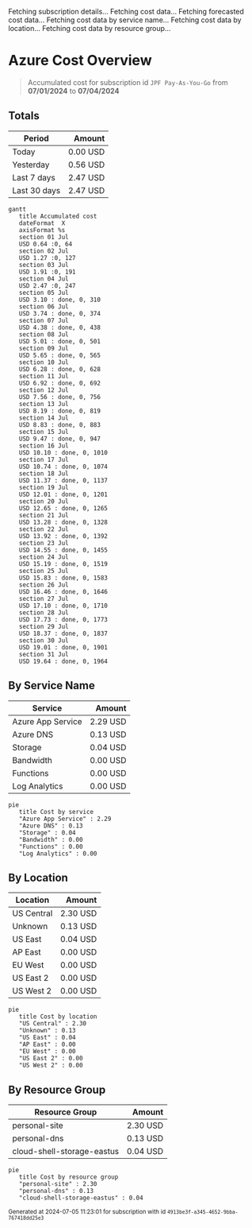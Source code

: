 Fetching subscription details...
Fetching cost data...
Fetching forecasted cost data...
Fetching cost data by service name...
Fetching cost data by location...
Fetching cost data by resource group...
# Azure Cost Overview

> Accumulated cost for subscription id `JPF Pay-As-You-Go` from **07/01/2024** to **07/04/2024**

## Totals

|Period|Amount|
|---|---:|
|Today|0.00 USD|
|Yesterday|0.56 USD|
|Last 7 days|2.47 USD|
|Last 30 days|2.47 USD|

```mermaid
gantt
   title Accumulated cost
   dateFormat  X
   axisFormat %s
   section 01 Jul
   USD 0.64 :0, 64
   section 02 Jul
   USD 1.27 :0, 127
   section 03 Jul
   USD 1.91 :0, 191
   section 04 Jul
   USD 2.47 :0, 247
   section 05 Jul
   USD 3.10 : done, 0, 310
   section 06 Jul
   USD 3.74 : done, 0, 374
   section 07 Jul
   USD 4.38 : done, 0, 438
   section 08 Jul
   USD 5.01 : done, 0, 501
   section 09 Jul
   USD 5.65 : done, 0, 565
   section 10 Jul
   USD 6.28 : done, 0, 628
   section 11 Jul
   USD 6.92 : done, 0, 692
   section 12 Jul
   USD 7.56 : done, 0, 756
   section 13 Jul
   USD 8.19 : done, 0, 819
   section 14 Jul
   USD 8.83 : done, 0, 883
   section 15 Jul
   USD 9.47 : done, 0, 947
   section 16 Jul
   USD 10.10 : done, 0, 1010
   section 17 Jul
   USD 10.74 : done, 0, 1074
   section 18 Jul
   USD 11.37 : done, 0, 1137
   section 19 Jul
   USD 12.01 : done, 0, 1201
   section 20 Jul
   USD 12.65 : done, 0, 1265
   section 21 Jul
   USD 13.28 : done, 0, 1328
   section 22 Jul
   USD 13.92 : done, 0, 1392
   section 23 Jul
   USD 14.55 : done, 0, 1455
   section 24 Jul
   USD 15.19 : done, 0, 1519
   section 25 Jul
   USD 15.83 : done, 0, 1583
   section 26 Jul
   USD 16.46 : done, 0, 1646
   section 27 Jul
   USD 17.10 : done, 0, 1710
   section 28 Jul
   USD 17.73 : done, 0, 1773
   section 29 Jul
   USD 18.37 : done, 0, 1837
   section 30 Jul
   USD 19.01 : done, 0, 1901
   section 31 Jul
   USD 19.64 : done, 0, 1964
```

## By Service Name

|Service|Amount|
|---|---:|
|Azure App Service|2.29 USD|
|Azure DNS|0.13 USD|
|Storage|0.04 USD|
|Bandwidth|0.00 USD|
|Functions|0.00 USD|
|Log Analytics|0.00 USD|

```mermaid
pie
   title Cost by service
   "Azure App Service" : 2.29
   "Azure DNS" : 0.13
   "Storage" : 0.04
   "Bandwidth" : 0.00
   "Functions" : 0.00
   "Log Analytics" : 0.00
```

## By Location

|Location|Amount|
|---|---:|
|US Central|2.30 USD|
|Unknown|0.13 USD|
|US East|0.04 USD|
|AP East|0.00 USD|
|EU West|0.00 USD|
|US East 2|0.00 USD|
|US West 2|0.00 USD|

```mermaid
pie
   title Cost by location
   "US Central" : 2.30
   "Unknown" : 0.13
   "US East" : 0.04
   "AP East" : 0.00
   "EU West" : 0.00
   "US East 2" : 0.00
   "US West 2" : 0.00
```

## By Resource Group

|Resource Group|Amount|
|---|---:|
|personal-site|2.30 USD|
|personal-dns|0.13 USD|
|cloud-shell-storage-eastus|0.04 USD|

```mermaid
pie
   title Cost by resource group
   "personal-site" : 2.30
   "personal-dns" : 0.13
   "cloud-shell-storage-eastus" : 0.04
```

<sup>Generated at 2024-07-05 11:23:01 for subscription with id `4913be3f-a345-4652-9bba-767418dd25e3`</sup>
